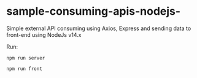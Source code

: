 # sample-consuming-apis-nodejs-
Simple external API consuming using Axios, Express and sending data to front-end using NodeJs v14.x

Run:
```
npm run server
```

```
npm run front
```

